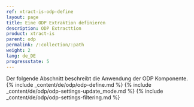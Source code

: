 ```yaml
---
ref: xtract-is-odp-define
layout: page
title: Eine ODP Extraktion definieren
description: ODP Extracttion
product: xtract-is
parent: odp
permalink: /:collection/:path
weight: 2
lang: de_DE
progressstate: 5
---
```

Der folgende Abschnitt beschreibt die Anwendung der ODP Komponente. 
{% include _content/de/odp/odp-define.md %}
{% include _content/de/odp/odp-settings-update_mode.md %} 
{% include _content/de/odp/odp-settings-filtering.md %}

